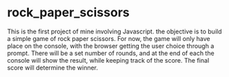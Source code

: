 # rock_paper_scissors

This is the first project of mine involving Javascript. the objective is to build a simple game of rock paper scissors. For now, the game will only have place on the console, with the browser getting the user choice through  a prompt. There will be a set number of rounds, and at the end of each the console will show the result, while keeping track of the score. The final score will determine the winner.